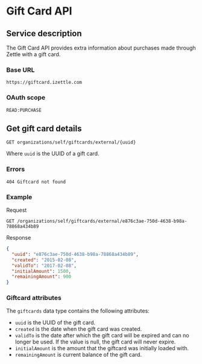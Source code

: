 Gift Card API
======

## Service description
The Gift Card API provides extra information about purchases made through Zettle with a gift card.

### Base URL
`https://giftcard.izettle.com`

### OAuth scope
`READ:PURCHASE`

## Get gift card details

```http
GET organizations/self/giftcards/external/{uuid}
```
Where `uuid` is the UUID of a gift card.

### Errors
`404 Giftcard not found`

### Example
Request
```http
GET /organizations/self/giftcards/external/e876c3ae-750d-4638-b98a-78868a434b89
```

Response
```json
{
  "uuid": "e876c3ae-750d-4638-b98a-78868a434b89",
  "created": "2015-02-08",
  "validTo": "2017-02-08",
  "initialAmount": 1500,
  "remainingAmount": 900
}
```

### Giftcard attributes
The `giftcards` data type contains the following attributes:

* `uuid` is the UUID of the gift card.
* `created` is the date when the gift card was created.
* `validTo` is the date after which the gift card will be expired and can no longer be used. If the value is null, the gift card will never expire.
* `initialAmount` is the amount that the giftcard was initially loaded with.
* `remainingAmount` is current balance of the gift card.
